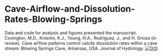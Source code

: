 # Cave-Airflow-and-Dissolution-Rates-Blowing-Springs
Data and code for analysis and figures presented the manuscript. Covington, M.D., Knierim, K.J., Young, H.A., Rodriguez, J., and H. Gnoza (in review). Cave airflow patterns control calcite dissolution rates within a cave stream: Blowing Springs Cave, Arkansas, USA. Journal of Hydrology.
[![DOI](https://zenodo.org/badge/DOI/10.5281/zenodo.4314346.svg)](https://doi.org/10.5281/zenodo.3839802)
